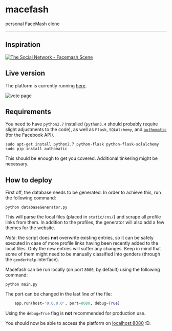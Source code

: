 # macefash
personal FaceMash clone

<hr>

## Inspiration
[![The Social Network - Facemash Scene](http://img.youtube.com/vi/b9jyEpCibYk/0.jpg)](https://www.youtube.com/watch?v=b9jyEpCibYk)

## Live version
The platform is currently running [here](http://macefash.ngrok.io/).

![vote page](https://raw.githubusercontent.com/harababurel/macefash/master/static/img/screens/vote_cyborg.png)


## Requirements
You need to have `python2.7` installed (`python3.4` should probably require slight adjustments to the code), as well as `Flask`, `SQLAlchemy`, and [`authomatic`](http://peterhudec.github.io/authomatic/) (for the Facebook API).

```console
sudo apt-get install python2.7 python-flask python-flask-sqlalchemy
sudo pip install authomatic
```

This should be enough to get you covered. Additional tinkering might be necessary.

## How to deploy
First off, the database needs to be generated. In order to achieve this, run the following command:
```console
python databaseGenerator.py
```
This will parse the local files (placed in `static/cns/`) and scrape all profile links from them. In addition to the profiles, the generator will also add a few themes for the website.

*Note*: the script does **not** overwrite existing entries, so it can be safely executed in case of more profile links having been recently added to the local files. Only the new entries will suffer any changes. Keep in mind that some of them might need to be manually classified into genders (through the `genderHelp` interface).

Macefash can be run locally (on port `8080`, by default) using the following command:
```console
python main.py
```

The port can be changed in the last line of the file:
```python
    app.run(host='0.0.0.0', port=8080, debug=True)
```
Using the `debug=True` flag is **not** recommended for production use.

You should now be able to access the platform on [localhost:8080](http://localhost:8080) :D.
